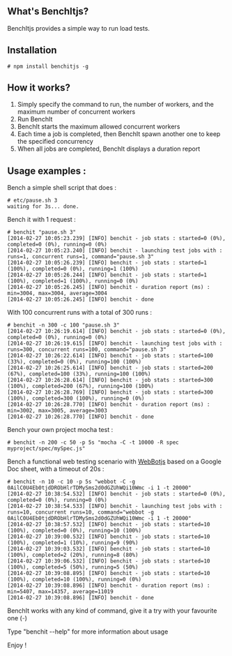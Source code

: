 ## What's BenchItjs?

BenchItjs provides a simple way to run load tests.

## Installation

    # npm install benchitjs -g

## How it works?

1. Simply specify the command to run, the number of workers, and the maximum number of concurrent workers
2. Run BenchIt
3. BenchIt starts the maximum allowed concurrent workers
4. Each time a job is completed, then BenchIt spawn another one to keep the specified concurrency
5. When all jobs are completed, BenchIt displays a duration report

## Usage examples :

Bench a simple shell script that does :

    # etc/pause.sh 3
    waiting for 3s... done.

Bench it with 1 request :

    # benchit "pause.sh 3"
    [2014-02-27 10:05:23.239] [INFO] benchit - job stats : started=0 (0%), completed=0 (0%), running=0 (0%)
    [2014-02-27 10:05:23.240] [INFO] benchit - launching test jobs with : runs=1, concurrent runs=1, command="pause.sh 3"
    [2014-02-27 10:05:26.239] [INFO] benchit - job stats : started=1 (100%), completed=0 (0%), running=1 (100%)
    [2014-02-27 10:05:26.244] [INFO] benchit - job stats : started=1 (100%), completed=1 (100%), running=0 (0%)
    [2014-02-27 10:05:26.245] [INFO] benchit - duration report (ms) : min=3004, max=3004, average=3004
    [2014-02-27 10:05:26.245] [INFO] benchit - done

With 100 concurrent runs with a total of 300 runs :

    # benchit -n 300 -c 100 "pause.sh 3"
    [2014-02-27 10:26:19.614] [INFO] benchit - job stats : started=0 (0%), completed=0 (0%), running=0 (0%)
    [2014-02-27 10:26:19.615] [INFO] benchit - launching test jobs with : runs=300, concurrent runs=100, command="pause.sh 3"
    [2014-02-27 10:26:22.614] [INFO] benchit - job stats : started=100 (33%), completed=0 (0%), running=100 (100%)
    [2014-02-27 10:26:25.614] [INFO] benchit - job stats : started=200 (67%), completed=100 (33%), running=100 (100%)
    [2014-02-27 10:26:28.614] [INFO] benchit - job stats : started=300 (100%), completed=200 (67%), running=100 (100%)
    [2014-02-27 10:26:28.769] [INFO] benchit - job stats : started=300 (100%), completed=300 (100%), running=0 (0%)
    [2014-02-27 10:26:28.770] [INFO] benchit - duration report (ms) : min=3002, max=3005, average=3003
    [2014-02-27 10:26:28.770] [INFO] benchit - done

Bench your own project mocha test :

    # benchit -n 200 -c 50 -p 5s "mocha -C -t 10000 -R spec myproject/spec/mySpec.js"

Bench a functional web testing scenario with [WebBotjs](https://github.com/openhoat/webbotjs) based on a Google Doc sheet, with a timeout of 20s :

    # benchit -n 10 -c 10 -p 5s "webbot -C -g 0AilC0U4Eb0tjdDRObHlrTDMySms2d0dGZUhWQi10Wmc -i 1 -t 20000"
    [2014-02-27 10:38:54.532] [INFO] benchit - job stats : started=0 (0%), completed=0 (0%), running=0 (0%)
    [2014-02-27 10:38:54.533] [INFO] benchit - launching test jobs with : runs=10, concurrent runs=10, command="webbot -g 0AilC0U4Eb0tjdDRObHlrTDMySms2d0dGZUhWQi10Wmc -i 1 -t 20000"
    [2014-02-27 10:38:57.532] [INFO] benchit - job stats : started=10 (100%), completed=0 (0%), running=10 (100%)
    [2014-02-27 10:39:00.532] [INFO] benchit - job stats : started=10 (100%), completed=1 (10%), running=9 (90%)
    [2014-02-27 10:39:03.532] [INFO] benchit - job stats : started=10 (100%), completed=2 (20%), running=8 (80%)
    [2014-02-27 10:39:06.532] [INFO] benchit - job stats : started=10 (100%), completed=5 (50%), running=5 (50%)
    [2014-02-27 10:39:08.895] [INFO] benchit - job stats : started=10 (100%), completed=10 (100%), running=0 (0%)
    [2014-02-27 10:39:08.896] [INFO] benchit - duration report (ms) : min=5407, max=14357, average=11019
    [2014-02-27 10:39:08.896] [INFO] benchit - done

BenchIt works with any kind of command, give it a try with your favourite one $(^_-)$

Type "benchit --help" for more information about usage

Enjoy !
